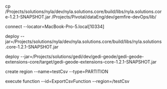 

cp /Projects/solutions/nyla/dev/nyla.solutions.core/build/libs/nyla.solutions.core-1.2.1-SNAPSHOT.jar /Projects/Pivotal/dataEng/dev/gemfire-devOps/lib/

connect --locator=MacBook-Pro-5.local[10334]


deploy --jar=/Projects/solutions/nyla/dev/nyla.solutions.core/build/libs/nyla.solutions.core-1.2.1-SNAPSHOT.jar

deploy --jar=/Projects/solutions/gedi/dev/gedi-geode/gedi-geode-extensions-core/target/gedi-geode-extensions-core-1.2.1-SNAPSHOT.jar


create region --name=testCsv --type=PARTITION

execute function --id=ExportCsvFunction --region=/testCsv
